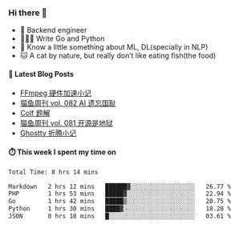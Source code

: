 ### Hi there 👋

- 🔧 Backend engineer
- 👨🏻‍💻 Write Go and Python
- 🔭 Know a little something about ML, DL(specially in NLP)
- 🐱 A cat by nature, but really don’t like eating fish(the food)

#### 📖 Latest Blog Posts
<!-- BLOG-POST-LIST:START -->
- [FFmpeg 硬件加速小记](https://ameow.xyz/archives/ffmpeg-hardware-acclerate)
- [猫鱼周刊 vol. 082 AI 遗忘国耻](https://ameow.xyz/archives/weekly-082)
- [Colf 题解](https://ameow.xyz/archives/colf-solutions)
- [猫鱼周刊 vol. 081 开源是地狱](https://ameow.xyz/archives/weekly-081)
- [Ghostty 折腾小记](https://ameow.xyz/archives/configuring-ghostty)
<!-- BLOG-POST-LIST:END -->

#### ⏱️ This week I spent my time on
<!--START_SECTION:waka-->

```txt
Total Time: 8 hrs 14 mins

Markdown   2 hrs 12 mins   ██████▓░░░░░░░░░░░░░░░░░░   26.77 %
PHP        1 hrs 53 mins   █████▓░░░░░░░░░░░░░░░░░░░   22.94 %
Go         1 hrs 42 mins   █████▒░░░░░░░░░░░░░░░░░░░   20.75 %
Python     1 hrs 30 mins   ████▓░░░░░░░░░░░░░░░░░░░░   18.28 %
JSON       0 hrs 18 mins   █░░░░░░░░░░░░░░░░░░░░░░░░   03.61 %
```

<!--END_SECTION:waka-->

<!--
**LeslieLeung/LeslieLeung** is a ✨ _special_ ✨ repository because its `README.md` (this file) appears on your GitHub profile.

Here are some ideas to get you started:

- 🔭 I’m currently working on ...
- 🌱 I’m currently learning ...
- 👯 I’m looking to collaborate on ...
- 🤔 I’m looking for help with ...
- 💬 Ask me about ...
- 📫 How to reach me: ...
- 😄 Pronouns: ...
- ⚡ Fun fact: ...
-->
